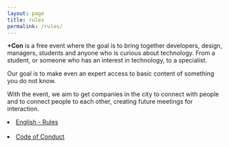```yaml
---
layout: page
title: rules
permalink: /rules/
---
```



<p> <strong>+Con</strong> is a free event where the goal is to bring together developers, design, managers, students and anyone who is curious about technology. From a student, or someone who has an interest in technology, to a specialist.</p>
<p>
Our goal is to make even an expert access to basic content of something you do not know.</p>
<p>
With the event, we aim to get companies in the city to connect with people and to connect people to each other, creating future meetings for interaction.</p>


<li>
<a href="https://github.com/devdayconf/devdayconf.github.io/blob/gh-pages/Rules_DevDayConf/rules.txt">English - Rules</a></li>

<br>
<li>
<a href="https://github.com/devdayconf/devdayconf.github.io/blob/gh-pages/Rules_DevDayConf/code-conduct.mdown">Code of Conduct</a></li>
